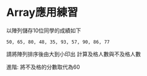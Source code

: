# Array應用練習

以陣列儲存10位同學的成績如下

```
50, 65, 80, 48, 35, 93, 57, 90, 86, 77
```

請將陣列排序後由大到小印出
計算及格人數與不及格人數

進階: 將不及格的分數取代為60
